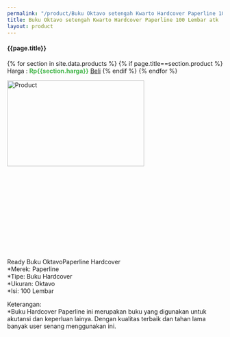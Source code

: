 ```yaml
---
permalink: "/product/Buku Oktavo setengah Kwarto Hardcover Paperline 100 Lembar atk"
title: Buku Oktavo setengah Kwarto Hardcover Paperline 100 Lembar atk
layout: product
---
```


#### {{page.title}}

{% for section in site.data.products %}
	{% if page.title==section.product %}
Harga : <span style="color:#42b549">**Rp{{section.harga}}**</span>  <a class="btn btn-success" href="http://api.whatsapp.com/send?phone={{site.whatsapp}}&text=kak saya mau beli {{page.title}} 1 buah %0A harga%3A {{section.harga}} bayarnya di kampus ia kak %3A)" style="width:100px;">Beli</a>
	{% endif %}
{% endfor %}
				
<image src="{{site.baseurl}}/img/Buku Oktavo setengah Kwarto Hardcover Paperline 100 Lembar atk.jpg" alt="Product" width="80%" height="50%" style="max-width:400px;max-height:400px"/>

Ready Buku OktavoPaperline Hardcover  
*Merek: Paperline  
*Tipe: Buku Hardcover  
*Ukuran: Oktavo  
*Isi: 100 Lembar   
  
Keterangan:  
*Buku Hardcover Paperline ini merupakan buku yang digunakan untuk akutansi dan keperluan lainya. Dengan kualitas terbaik dan tahan lama banyak user senang menggunakan ini.